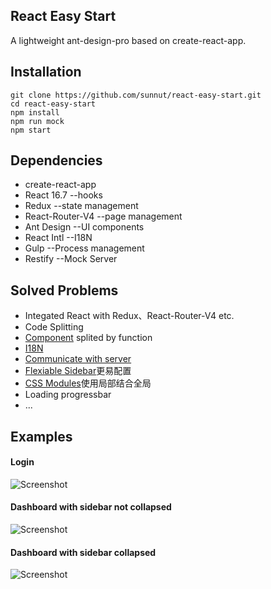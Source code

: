 ## React Easy Start
A lightweight ant-design-pro based on create-react-app.
## Installation
```
git clone https://github.com/sunnut/react-easy-start.git
cd react-easy-start
npm install
npm run mock
npm start
```  
## Dependencies
* create-react-app
* React 16.7      --hooks
* Redux           --state management
* React-Router-V4 --page management
* Ant Design      --UI components
* React Intl      --I18N
* Gulp            --Process management
* Restify         --Mock Server
## Solved Problems
* Integated React with Redux、React-Router-V4 etc.
* Code Splitting
* [Component](https://zhuanlan.zhihu.com/p/40134493) splited by function
* [I18N](https://zhuanlan.zhihu.com/p/40176138)
* [Communicate with server](https://zhuanlan.zhihu.com/p/40512216)
* [Flexiable Sidebar](https://zhuanlan.zhihu.com/p/41111300)更易配置
* [CSS Modules](https://zhuanlan.zhihu.com/p/50837353)使用局部结合全局
* Loading progressbar
* ...
## Examples
#### Login
![Screenshot](https://github.com/sunnut/react-easy-start/blob/master/images/ex1.png?raw=true "login")
#### Dashboard with sidebar not collapsed
![Screenshot](https://github.com/sunnut/react-easy-start/blob/master/images/ex2.png?raw=true "dashboard")
#### Dashboard with sidebar collapsed
![Screenshot](https://github.com/sunnut/react-easy-start/blob/master/images/ex3.png?raw=true "dashboard")

